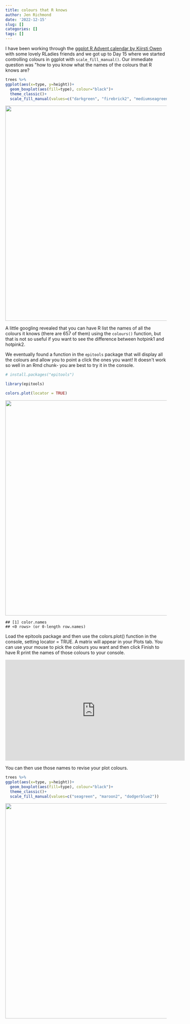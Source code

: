 ```yaml
---
title: colours that R knows
author: Jen Richmond
date: '2022-12-15'
slug: []
categories: []
tags: []
---
```

 
I have been working through the [ggplot R Advent calendar by Kiirsti Owen](https://github.com/kiirsti/ggplot_adventcalendaR) with some lovely RLadies friends and we got up to Day 15 where we started controlling colours in ggplot with `scale_fill_manual()`. Our immediate question was "how to you know what the names of the colours that R knows are? 






```r
trees %>%
ggplot(aes(x=type, y=height))+
  geom_boxplot(aes(fill=type), colour="black")+
  theme_classic()+
  scale_fill_manual(values=c("darkgreen", "firebrick2", "mediumseagreen"))
```

<img src="{{< blogdown/postref >}}index_files/figure-html/unnamed-chunk-2-1.png" width="672" />


A little googling revealed that you can have R list the names of all the colours it knows (there are 657 of them) using the `colours()` function, but that is not so useful if you want to see the difference between hotpink1 and hotpink2. 


We eventually found a function in the `epitools` package that will display all the colours and allow you to point a click the ones you want! It doesn't work so well in an Rmd chunk- you are best to try it in the console. 



```r
# install.packages("epitools")

library(epitools)

colors.plot(locator = TRUE)
```

<img src="{{< blogdown/postref >}}index_files/figure-html/unnamed-chunk-3-1.png" width="672" />

```
## [1] color.names
## <0 rows> (or 0-length row.names)
```

Load the epitools package and then use the colors.plot() function in the console, setting locator = TRUE. A matrix will appear in your Plots tab. You can use your mouse to pick the colours you want and then click Finish to have R print the names of those colours to your console. 

<iframe width="560" height="315" src="https://www.youtube.com/embed/aMyi0m9ZD_k" title="YouTube video player" frameborder="0" allow="accelerometer; autoplay; clipboard-write; encrypted-media; gyroscope; picture-in-picture" allowfullscreen></iframe>

You can then use those names to revise your plot colours. 



```r
trees %>%
ggplot(aes(x=type, y=height))+
  geom_boxplot(aes(fill=type), colour="black")+
  theme_classic()+
  scale_fill_manual(values=c("seagreen", "maroon2", "dodgerblue2"))
```

<img src="{{< blogdown/postref >}}index_files/figure-html/unnamed-chunk-4-1.png" width="672" />
